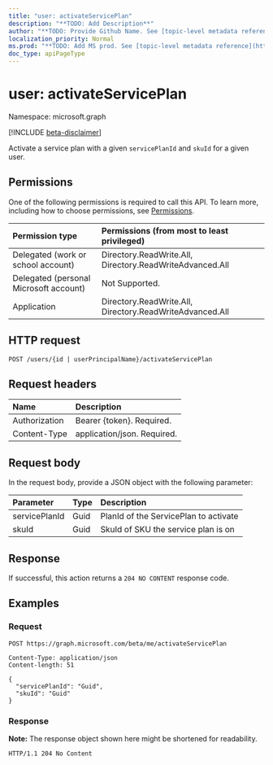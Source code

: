 ```yaml
---
title: "user: activateServicePlan"
description: "**TODO: Add Description**"
author: "**TODO: Provide Github Name. See [topic-level metadata reference](https://msgo.azurewebsites.net/add/document/guidelines/metadata.html#topic-level-metadata)**"
localization_priority: Normal
ms.prod: "**TODO: Add MS prod. See [topic-level metadata reference](https://msgo.azurewebsites.net/add/document/guidelines/metadata.html#topic-level-metadata)**"
doc_type: apiPageType
---
```


# user: activateServicePlan
Namespace: microsoft.graph

[!INCLUDE [beta-disclaimer](../../includes/beta-disclaimer.md)]

Activate a service plan with a given `servicePlanId` and `skuId` for a given user.

## Permissions
One of the following permissions is required to call this API. To learn more, including how to choose permissions, see [Permissions](/graph/permissions-reference).

|Permission type|Permissions (from most to least privileged)|
| :--- | :--- |
| Delegated (work or school account) | Directory.ReadWrite.All, Directory.ReadWriteAdvanced.All |
| Delegated (personal Microsoft account) | Not Supported. |
| Application | Directory.ReadWrite.All, Directory.ReadWriteAdvanced.All |

## HTTP request

<!-- {
  "blockType": "ignored"
}
-->
``` http
POST /users/{id | userPrincipalName}/activateServicePlan
```

## Request headers
| Name | Description |
| :--- | :--- |
| Authorization | Bearer {token}. Required. |
| Content-Type | application/json. Required. |

## Request body
In the request body, provide a JSON object with the following parameter:

| Parameter | Type | Description |
| :--- | :--- | :--- |
| servicePlanId | Guid | PlanId of the ServicePlan to activate |
| skuId | Guid | SkuId of SKU the service plan is on |



## Response

If successful, this action returns a `204 NO CONTENT` response code.

## Examples

### Request
<!-- {
  "blockType": "request",
  "name": "user_activateserviceplan"
}
-->
``` http
POST https://graph.microsoft.com/beta/me/activateServicePlan

Content-Type: application/json
Content-length: 51

{
  "servicePlanId": "Guid",
  "skuId": "Guid"
}
```


### Response
**Note:** The response object shown here might be shortened for readability.
<!-- {
  "blockType": "response",
  "truncated": true,
  "@odata.type": "Edm.Boolean"
}
-->
``` http
HTTP/1.1 204 No Content
```

